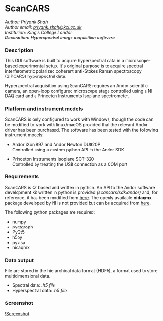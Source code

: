 # ScanCARS

*Author: Priyank Shah* <br />
*Author email: priyank.shah@kcl.ac.uk* <br />
*Institution: King's College London* <br />
*Description: Hyperspectral image acquisition software*

### Description
This GUI software is built to acquire hyperspectral
data in a microscope-based experimental setup. It's original 
purpose is to acquire spectral interferometric polarized coherent 
anti-Stokes Raman spectroscopy (SIPCARS) hyperspectral data.

Hyperspectral acquisition using ScanCARS requires an Andor scientific camera, an 
open-loop configured microscope stage controlled using a NI DAQ card and a Princeton
Instruments Isoplane spectrometer.

### Platform and instrument models 
ScanCARS is only configured to work with Windows, though the code can be modified
to work with linux/macOS provided that the relevant Andor driver has been purchased.
The software has been tested with the following instrument models:
+ Andor iXon 897 and Andor Newton DU920P <br />
Controlled using a custom python API to the Andor SDK <br />

+ Princeton Instruments Isoplane SCT-320 <br />
Controlled by treating the USB connection as a COM port

### Requirements
ScanCARS is Qt based and written in python. An API to the Andor software development
kit written in python is provided *(scancars/sdk/andor)* and, for reference, it 
has been modified from [here](https://github.com/hamidohadi/pyandor). The openly
available **nidaqmx** package developed by NI is not provided but can be acquired 
from [here](https://github.com/ni/nidaqmx-python). 

The following python packages are required:
+ numpy
+ pyqtgraph
+ PyQt5
+ h5py
+ pyvisa
+ nidaqmx

### Data output
File are stored in the hierarchical data format (HDF5), a format used to store
multidimensional data.  
+ Spectral data: *.h5 file*
+ Hyperspectral data: *.h5 file*

### Screenshot
[!Screenshot](/resources/screenshot.png)


